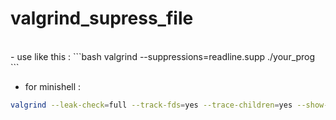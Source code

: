 # valgrind_supress_file
<br>
- use like this :
```bash
valgrind --suppressions=readline.supp ./your_prog
```
<br>

- for minishell : 
```bash
valgrind --leak-check=full --track-fds=yes --trace-children=yes --show-leak-kinds=all --suppressions=readline.supp ./minishell
```
